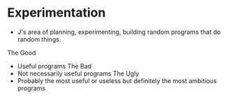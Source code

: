 # Experimentation 
- J's area of planning, experimenting, building random programs that do random things.

The Good
- Useful programs
The Bad
- Not necessarily useful programs
The Ugly
- Probably the most useful or useless but definitely the most ambitious programs
